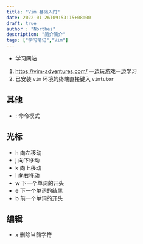 ```yaml
---
title: "Vim 基础入门"
date: 2022-01-26T09:53:15+08:00
draft: true
author : "Northes"
description: "简介简介"
tags: ["学习笔记","Vim"]
---
```


- 学习网站
1. https://vim-adventures.com/
一边玩游戏一边学习
2. 已安装 `vim` 环境的终端直接键入 `vimtutor`

## 其他
- : 命令模式
  
## 光标
- h 向左移动
- j 向下移动
- k 向上移动
- l 向右移动
- w 下一个单词的开头
- e 下一个单词的结尾
- b 前一个单词的开头

## 编辑
- x 删除当前字符